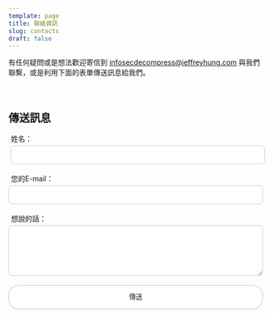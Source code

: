 ```yaml
---
template: page
title: 聯絡資訊
slug: contacts
draft: false
---
```

<style>
label{
  padding:10px;
  margin: -5px;
}
input[type=text] {
  width: 100%;
  padding: 10px 10px;
  margin: 4px;
  display: inline-block;
  border: 1px solid #ccc;
  border-radius: 8px;
  box-sizing: border-box;
}
input[type=email] {
  width: 100%;
  padding: 10px 10px;
  margin: 4px 0;
  display: inline-block;
  border: 1px solid #ccc;
  border-radius: 8px;
  box-sizing: border-box;
}
textarea {
  width: 100%;
  height: 100px;
  margin: 4px 0;
  padding: 10px 10px;
  border: 1px solid #ccc;
  border-radius: 8px;
  box-sizing: border-box;
}
button[type=submit] {
  padding: 0 24px;
  width: 100%;
  line-height: 18px;
  text-align: center;
  color: #222;
  background-color:rgba(255,255,255);
  border: 1px solid rgba(0, 0, 0, .23);
  border-radius: 20px;
  padding: 14px 20px;
  cursor: pointer;
}

button[type=submit]:hover,focus {
  color: #5d93ff ;
  border-color:#5d93ff;
}
</style>



有任何疑問或是想法歡迎寄信到 [infosecdecompress@jeffreyhung.com](mailto:infosecdecompress@jeffreyhung.com) 與我們聯繫，或是利用下面的表單傳送訊息給我們。
<br/><br/><br/>
<h2>傳送訊息</h2>

<form name="Contact Form" method="POST" data-netlify-recaptcha="true" data-netlify="true" action="/pages/success">
  <p>
    <label>姓名：</label><input type="text" name="name"/>
  </p>
  <p>
    <label>您的E-mail：</label><input type="email" name="email" />
  </p>
    <label>想說的話：</label><textarea name="message"></textarea>
  </p>
<div data-netlify-recaptcha="true"></div>
  <p>
    <button type="submit">傳送</button>
  </p>
</form>